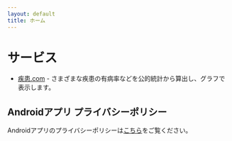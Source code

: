 ```yaml
---
layout: default
title: ホーム
---
```

<link rel="stylesheet" href="/assets/css/style.css">

# サービス

- [疾患.com](https://shikkan.com) - さまざまな疾患の有病率などを公的統計から算出し、グラフで表示します。

## Androidアプリ プライバシーポリシー

Androidアプリのプライバシーポリシーは[こちら](/docs/privacy-policy/ja)をご覧ください。
